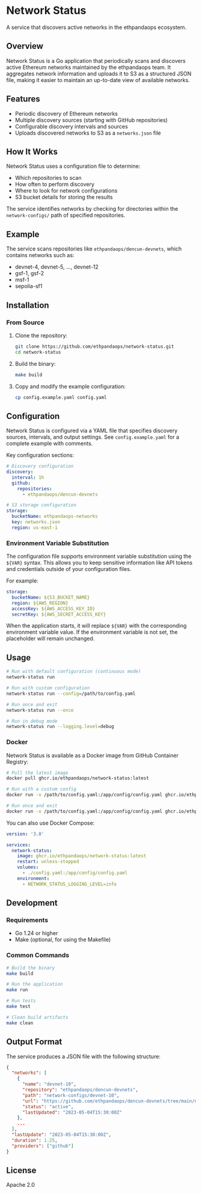 # Network Status

A service that discovers active networks in the ethpandaops ecosystem.

## Overview

Network Status is a Go application that periodically scans and discovers active Ethereum networks maintained by the ethpandaops team. It aggregates network information and uploads it to S3 as a structured JSON file, making it easier to maintain an up-to-date view of available networks.

## Features

- Periodic discovery of Ethereum networks
- Multiple discovery sources (starting with GitHub repositories)
- Configurable discovery intervals and sources
- Uploads discovered networks to S3 as a `networks.json` file

## How It Works

Network Status uses a configuration file to determine:
- Which repositories to scan
- How often to perform discovery
- Where to look for network configurations
- S3 bucket details for storing the results

The service identifies networks by checking for directories within the `network-configs/` path of specified repositories.

## Example

The service scans repositories like `ethpandaops/dencun-devnets`, which contains networks such as:
- devnet-4, devnet-5, ..., devnet-12
- gsf-1, gsf-2
- msf-1
- sepolia-sf1

## Installation

### From Source

1. Clone the repository:
   ```bash
   git clone https://github.com/ethpandaops/network-status.git
   cd network-status
   ```

2. Build the binary:
   ```bash
   make build
   ```

3. Copy and modify the example configuration:
   ```bash
   cp config.example.yaml config.yaml
   ```

## Configuration

Network Status is configured via a YAML file that specifies discovery sources, intervals, and output settings. See `config.example.yaml` for a complete example with comments.

Key configuration sections:

```yaml
# Discovery configuration
discovery:
  interval: 1h
  github:
    repositories:
      - ethpandaops/dencun-devnets

# S3 storage configuration
storage:
  bucketName: ethpandaops-networks
  key: networks.json
  region: us-east-1
```

### Environment Variable Substitution

The configuration file supports environment variable substitution using the `${VAR}` syntax. This allows you to keep sensitive information like API tokens and credentials outside of your configuration files.

For example:

```yaml
storage:
  bucketName: ${S3_BUCKET_NAME}
  region: ${AWS_REGION}
  accessKey: ${AWS_ACCESS_KEY_ID}
  secretKey: ${AWS_SECRET_ACCESS_KEY}
```

When the application starts, it will replace `${VAR}` with the corresponding environment variable value. If the environment variable is not set, the placeholder will remain unchanged.

## Usage

```bash
# Run with default configuration (continuous mode)
network-status run

# Run with custom configuration
network-status run --config=/path/to/config.yaml

# Run once and exit
network-status run --once

# Run in debug mode 
network-status run --logging.level=debug
```

### Docker

Network Status is available as a Docker image from GitHub Container Registry:

```bash
# Pull the latest image
docker pull ghcr.io/ethpandaops/network-status:latest

# Run with a custom config
docker run -v /path/to/config.yaml:/app/config/config.yaml ghcr.io/ethpandaops/network-status:latest

# Run once and exit
docker run -v /path/to/config.yaml:/app/config/config.yaml ghcr.io/ethpandaops/network-status:latest run --once
```

You can also use Docker Compose:

```yaml
version: '3.8'

services:
  network-status:
    image: ghcr.io/ethpandaops/network-status:latest
    restart: unless-stopped
    volumes:
      - ./config.yaml:/app/config/config.yaml
    environment:
      - NETWORK_STATUS_LOGGING_LEVEL=info
```

## Development

### Requirements

- Go 1.24 or higher
- Make (optional, for using the Makefile)

### Common Commands

```bash
# Build the binary
make build

# Run the application
make run

# Run tests
make test

# Clean build artifacts
make clean
```

## Output Format

The service produces a JSON file with the following structure:

```json
{
  "networks": [
    {
      "name": "devnet-10",
      "repository": "ethpandaops/dencun-devnets",
      "path": "network-configs/devnet-10",
      "url": "https://github.com/ethpandaops/dencun-devnets/tree/main/network-configs/devnet-10",
      "status": "active",
      "lastUpdated": "2023-05-04T15:30:00Z"
    },
    ...
  ],
  "lastUpdate": "2023-05-04T15:30:00Z",
  "duration": 1.25,
  "providers": ["github"]
}
```

## License

Apache 2.0